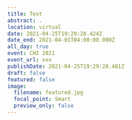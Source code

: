 ```yaml
---
title: Test
abstract: .
location: virtual
date: 2021-04-25T19:29:28.424Z
date_end: 2021-04-01T04:00:00.000Z
all_day: true
event: CHI 2021
event_url: xxx
publishDate: 2021-04-25T19:29:28.481Z
draft: false
featured: false
image:
  filename: featured.jpg
  focal_point: Smart
  preview_only: false
---
```

